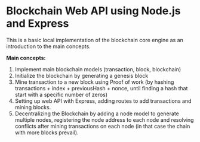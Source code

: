 # Blockchain Web API using Node.js and Express
 
This is a basic local implementation of the blockchain core engine as an introduction to the main concepts.  

**Main concepts:**

1. Implement main blockchain models (transaction, block, blockchain)
2. Initialize the blockchain by generating a genesis block
3. Mine transaction to a new block using Proof of work (by hashing transactions + index + previousHash + nonce, until finding a hash that start with a specific number of zeros)
4. Setting up web API with Express, adding routes to add transactions and mining blocks.
5. Decentralizing the Blockchain by adding a node model to generate multiple nodes, registering the node address to each node and resolving conflicts after mining transactions on each node (in that case the chain with more blocks prevail).
